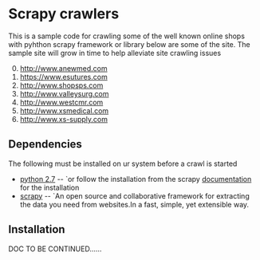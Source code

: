 Scrapy crawlers 
=============

This is a sample code for crawling some of the well known online shops with pyhthon scrapy framework
or library below are some of the site. The sample site will grow in time to help alleviate site crawling issues

0. http://www.anewmed.com
0. https://www.esutures.com
0. http://www.shopsps.com
0. http://www.valleysurg.com
0. http://www.westcmr.com
0. http://www.xsmedical.com
0. http://www.xs-supply.com

Dependencies
-------

The following must be installed on ur system before a crawl is started

* [python 2.7](http://daringfireball.net/projects/markdown/) -- `or follow the installation from the scrapy [documentation](http://scrapy.org/doc/) for the installation
* [scrapy](http://scrapy.org) -- `An open source and collaborative framework for extracting the data you need from websites.In a fast, simple, yet extensible way.

Installation
-----------

DOC TO BE CONTINUED......
